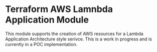 # Terraform AWS Lamnbda Application Module

This module supports the creation of AWS resources for a Lambda Application Architecture style serivce. This is a work in progress and is currently in a POC implementation.
